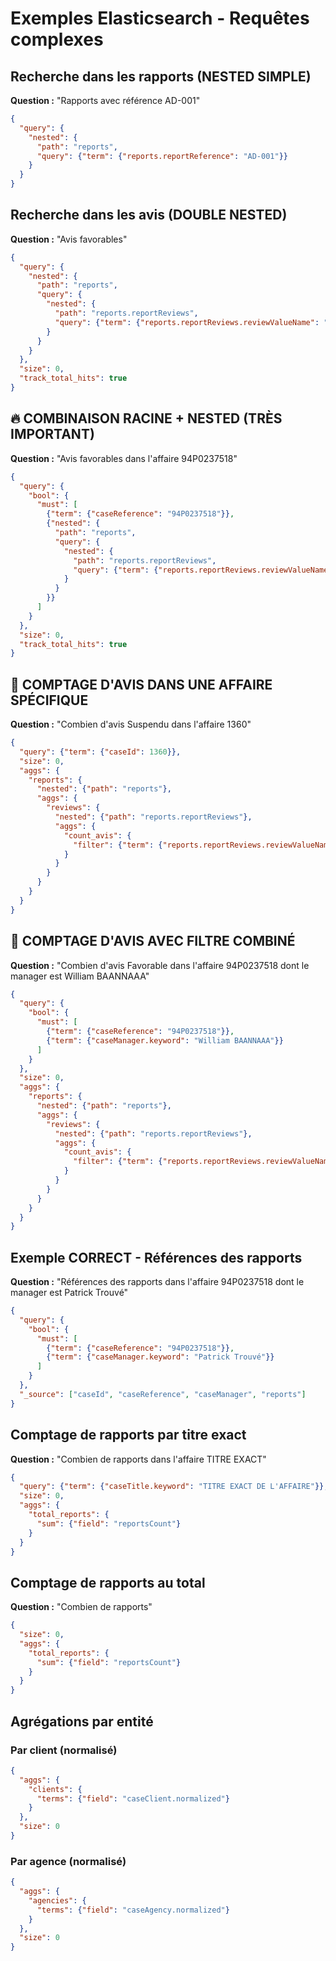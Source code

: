 # Exemples Elasticsearch - Requêtes complexes

## Recherche dans les rapports (NESTED SIMPLE)

**Question :** "Rapports avec référence AD-001"

```json
{
  "query": {
    "nested": {
      "path": "reports",
      "query": {"term": {"reports.reportReference": "AD-001"}}
    }
  }
}
```

## Recherche dans les avis (DOUBLE NESTED)

**Question :** "Avis favorables"

```json
{
  "query": {
    "nested": {
      "path": "reports",
      "query": {
        "nested": {
          "path": "reports.reportReviews",
          "query": {"term": {"reports.reportReviews.reviewValueName": "Favorable"}}
        }
      }
    }
  },
  "size": 0,
  "track_total_hits": true
}
```

## 🔥 COMBINAISON RACINE + NESTED (TRÈS IMPORTANT)

**Question :** "Avis favorables dans l'affaire 94P0237518"

```json
{
  "query": {
    "bool": {
      "must": [
        {"term": {"caseReference": "94P0237518"}},
        {"nested": {
          "path": "reports",
          "query": {
            "nested": {
              "path": "reports.reportReviews",
              "query": {"term": {"reports.reportReviews.reviewValueName": "Favorable"}}
            }
          }
        }}
      ]
    }
  },
  "size": 0,
  "track_total_hits": true
}
```

## 🚨 COMPTAGE D'AVIS DANS UNE AFFAIRE SPÉCIFIQUE

**Question :** "Combien d'avis Suspendu dans l'affaire 1360"

```json
{
  "query": {"term": {"caseId": 1360}},
  "size": 0,
  "aggs": {
    "reports": {
      "nested": {"path": "reports"},
      "aggs": {
        "reviews": {
          "nested": {"path": "reports.reportReviews"},
          "aggs": {
            "count_avis": {
              "filter": {"term": {"reports.reportReviews.reviewValueName": "Suspendu"}}
            }
          }
        }
      }
    }
  }
}
```

## 🚨 COMPTAGE D'AVIS AVEC FILTRE COMBINÉ

**Question :** "Combien d'avis Favorable dans l'affaire 94P0237518 dont le manager est William BAANNAAA"

```json
{
  "query": {
    "bool": {
      "must": [
        {"term": {"caseReference": "94P0237518"}},
        {"term": {"caseManager.keyword": "William BAANNAAA"}}
      ]
    }
  },
  "size": 0,
  "aggs": {
    "reports": {
      "nested": {"path": "reports"},
      "aggs": {
        "reviews": {
          "nested": {"path": "reports.reportReviews"},
          "aggs": {
            "count_avis": {
              "filter": {"term": {"reports.reportReviews.reviewValueName": "Favorable"}}
            }
          }
        }
      }
    }
  }
}
```

## Exemple CORRECT - Références des rapports

**Question :** "Références des rapports dans l'affaire 94P0237518 dont le manager est Patrick Trouvé"

```json
{
  "query": {
    "bool": {
      "must": [
        {"term": {"caseReference": "94P0237518"}},
        {"term": {"caseManager.keyword": "Patrick Trouvé"}}
      ]
    }
  },
  "_source": ["caseId", "caseReference", "caseManager", "reports"]
}
```

## Comptage de rapports par titre exact

**Question :** "Combien de rapports dans l'affaire TITRE EXACT"

```json
{
  "query": {"term": {"caseTitle.keyword": "TITRE EXACT DE L'AFFAIRE"}},
  "size": 0,
  "aggs": {
    "total_reports": {
      "sum": {"field": "reportsCount"}
    }
  }
}
```

## Comptage de rapports au total

**Question :** "Combien de rapports"

```json
{
  "size": 0,
  "aggs": {
    "total_reports": {
      "sum": {"field": "reportsCount"}
    }
  }
}
```

## Agrégations par entité

### Par client (normalisé)
```json
{
  "aggs": {
    "clients": {
      "terms": {"field": "caseClient.normalized"}
    }
  },
  "size": 0
}
```

### Par agence (normalisé)
```json
{
  "aggs": {
    "agencies": {
      "terms": {"field": "caseAgency.normalized"}
    }
  },
  "size": 0
}
```
